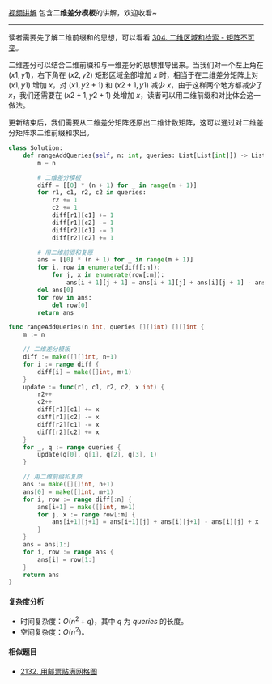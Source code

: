 [视频讲解](https://www.bilibili.com/video/BV1QT41127kJ/) 包含**二维差分模板**的讲解，欢迎收看~

---

读者需要先了解二维前缀和的思想，可以看看 [304. 二维区域和检索 - 矩阵不可变](https://leetcode.cn/problems/range-sum-query-2d-immutable/)。

二维差分可以结合二维前缀和与一维差分的思想推导出来。当我们对一个左上角在 $(x1,y1)$，右下角在 $(x2,y2)$ 矩形区域全部增加 $x$ 时，相当于在二维差分矩阵上对 $(x1,y1)$ 增加 $x$，对 $(x1,y2+1)$ 和 $(x2+1,y1)$ 减少 $x$，由于这样两个地方都减少了 $x$，我们还需要在 $(x2+1,y2+1)$ 处增加 $x$，读者可以用二维前缀和对比体会这一做法。

更新结束后，我们需要从二维差分矩阵还原出二维计数矩阵，这可以通过对二维差分矩阵求二维前缀和求出。

```py [sol1-Python3]
class Solution:
    def rangeAddQueries(self, n: int, queries: List[List[int]]) -> List[List[int]]:
        m = n

        # 二维差分模板
        diff = [[0] * (n + 1) for _ in range(m + 1)]
        for r1, c1, r2, c2 in queries:
            r2 += 1
            c2 += 1
            diff[r1][c1] += 1
            diff[r1][c2] -= 1
            diff[r2][c1] -= 1
            diff[r2][c2] += 1

        # 用二维前缀和复原
        ans = [[0] * (n + 1) for _ in range(m + 1)]
        for i, row in enumerate(diff[:n]):
            for j, x in enumerate(row[:m]):
                ans[i + 1][j + 1] = ans[i + 1][j] + ans[i][j + 1] - ans[i][j] + x
        del ans[0]
        for row in ans:
            del row[0]
        return ans
```

```go [sol1-Go]
func rangeAddQueries(n int, queries [][]int) [][]int {
	m := n

	// 二维差分模板
	diff := make([][]int, n+1)
	for i := range diff {
		diff[i] = make([]int, m+1)
	}
	update := func(r1, c1, r2, c2, x int) {
		r2++
		c2++
		diff[r1][c1] += x
		diff[r1][c2] -= x
		diff[r2][c1] -= x
		diff[r2][c2] += x
	}
	for _, q := range queries {
		update(q[0], q[1], q[2], q[3], 1)
	}

	// 用二维前缀和复原
	ans := make([][]int, n+1)
	ans[0] = make([]int, m+1)
	for i, row := range diff[:n] {
		ans[i+1] = make([]int, m+1)
		for j, x := range row[:m] {
			ans[i+1][j+1] = ans[i+1][j] + ans[i][j+1] - ans[i][j] + x
		}
	}
	ans = ans[1:]
	for i, row := range ans {
		ans[i] = row[1:]
	}
	return ans
}
```

#### 复杂度分析

- 时间复杂度：$O(n^2+q)$，其中 $q$ 为 $\textit{queries}$ 的长度。
- 空间复杂度：$O(n^2)$。

#### 相似题目

- [2132. 用邮票贴满网格图](https://leetcode.cn/problems/stamping-the-grid/)
